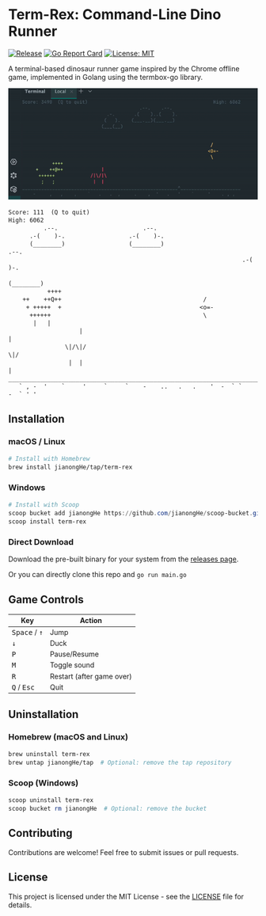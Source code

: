 # Term-Rex: Command-Line Dino Runner

[![Release](https://img.shields.io/github/v/release/jianongHe/term-rex)](https://github.com/jianongHe/term-rex/releases/latest)
[![Go Report Card](https://goreportcard.com/badge/github.com/jianongHe/term-rex)](https://goreportcard.com/report/github.com/jianongHe/term-rex)
[![License: MIT](https://img.shields.io/badge/License-MIT-yellow.svg)](https://opensource.org/licenses/MIT)

A terminal-based dinosaur runner game inspired by the Chrome offline game, implemented in Golang using the termbox-go library.

![Term-Rex Game Demo](./assets/demo.gif)

```
Score: 111  (Q to quit)                                               High: 6062
          .--.                        .--.                                      
      .-(    )-.                  .-(    )-.                                    
      (________)                  (________)                          .--.      
                                                                  .-(    )-.        
                                                                  (________)         
           ++++                                                                        
    ++    ++Q++                                        /                             
     + +++++  +                                       <o=-                          
      ++++++                                           \                          
       |   |   
                    |                                                       |       
                \|/\|/                                                     \|/       
                 |  |                                                       |       
________________________________________________________________________________
   ` , -  '    `     '     `     `    -    ..   .   .    '  -  ` `    -  ` ' '  
```

## Installation

### macOS / Linux

```bash
# Install with Homebrew
brew install jianongHe/tap/term-rex
```

### Windows

```powershell
# Install with Scoop
scoop bucket add jianongHe https://github.com/jianongHe/scoop-bucket.git
scoop install term-rex
```

### Direct Download

Download the pre-built binary for your system from the [releases page](https://github.com/jianongHe/term-rex/releases/latest).

Or you can directly clone this repo and `go run main.go`

## Game Controls

| Key                             | Action |
|---------------------------------|--------|
| <kbd>Space</kbd> / <kbd>↑</kbd> | Jump |
| <kbd>↓</kbd>                    | Duck |
| <kbd>P</kbd>                    | Pause/Resume |
| <kbd>M</kbd>                    | Toggle sound |
| <kbd>R</kbd>                    | Restart (after game over) |
| <kbd>Q</kbd> / <kbd>Esc</kbd>   | Quit |

## Uninstallation

### Homebrew (macOS and Linux)

```bash
brew uninstall term-rex
brew untap jianongHe/tap  # Optional: remove the tap repository
```

### Scoop (Windows)

```powershell
scoop uninstall term-rex
scoop bucket rm jianongHe  # Optional: remove the bucket
```

## Contributing

Contributions are welcome! Feel free to submit issues or pull requests.

## License

This project is licensed under the MIT License - see the [LICENSE](LICENSE) file for details.
